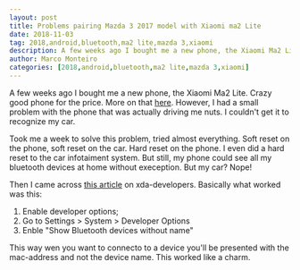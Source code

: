 ```yaml
---
layout: post
title: Problems pairing Mazda 3 2017 model with Xiaomi ma2 Lite
date: 2018-11-03
tag: 2018,android,bluetooth,ma2 lite,mazda 3,xiaomi
description: A few weeks ago I bought me a new phone, the Xiaomi Ma2 Lite. Crazy good phone for the price.
author: Marco Monteiro
categories: [2018,android,bluetooth,ma2 lite,mazda 3,xiaomi]
---
```


A few weeks ago I bought me a new phone, the Xiaomi Ma2 Lite. Crazy good phone for the price. More on that [here](https://www.youtube.com/watch?v=ZSUWV7yBK8Q). However, I had a small problem with the phone that was actually driving me nuts. I couldn't get it to recognize my car.

<!--more-->

Took me a week to solve this problem, tried almost everything. Soft reset on the phone, soft reset on the car. Hard reset on the phone. I even did a hard reset to the car infotaiment system. But still, my phone could see all my bluetooth devices at home without exeception. But my car? Nope!

Then I came across [this article](https://forum.xda-developers.com/mi-a2-lite/help/mi-a2-lite-bluetooth-wont-pair-car-t3828878) on xda-developers. Basically what worked was this:

1. Enable developer options;
2. Go to Settings > System > Developer Options
3. Enble "Show Bluetooth devices without name"

This way wen you want to connecto to a device you'll be presented with the mac-address and not the device name. This worked like a charm.

